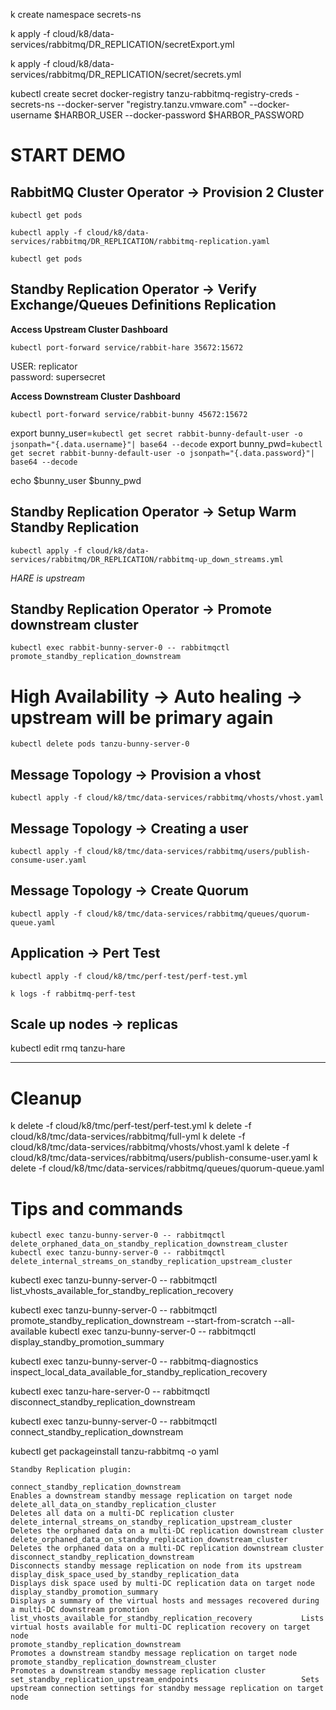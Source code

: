 k create namespace secrets-ns

k apply -f cloud/k8/data-services/rabbitmq/DR_REPLICATION/secretExport.yml

k apply -f cloud/k8/data-services/rabbitmq/DR_REPLICATION/secret/secrets.yml

kubectl create secret docker-registry tanzu-rabbitmq-registry-creds -secrets-ns --docker-server "registry.tanzu.vmware.com" --docker-username $HARBOR_USER --docker-password $HARBOR_PASSWORD

# START DEMO

## RabbitMQ Cluster Operator -> Provision 2 Cluster


```shell
kubectl get pods
```

```shell
kubectl apply -f cloud/k8/data-services/rabbitmq/DR_REPLICATION/rabbitmq-replication.yaml
```


```shell
kubectl get pods
```

## Standby Replication Operator -> Verify Exchange/Queues Definitions Replication


**Access Upstream Cluster Dashboard**

```shell
kubectl port-forward service/rabbit-hare 35672:15672
````

USER: replicator  
password: supersecret

**Access Downstream Cluster Dashboard**

```shell
kubectl port-forward service/rabbit-bunny 45672:15672
```

export bunny_user=`kubectl get secret rabbit-bunny-default-user -o jsonpath="{.data.username}"| base64 --decode`
export bunny_pwd=`kubectl get secret rabbit-bunny-default-user -o jsonpath="{.data.password}"| base64 --decode`

echo $bunny_user $bunny_pwd

## Standby Replication Operator -> Setup Warm Standby Replication

```shell
kubectl apply -f cloud/k8/data-services/rabbitmq/DR_REPLICATION/rabbitmq-up_down_streams.yml
```


*HARE is upstream*

##  Standby Replication Operator -> Promote downstream cluster

```shell
kubectl exec rabbit-bunny-server-0 -- rabbitmqctl promote_standby_replication_downstream
```

# High Availability -> Auto healing -> upstream will be primary again

```shell
kubectl delete pods tanzu-bunny-server-0
```


## Message Topology -> Provision a vhost

```shell
kubectl apply -f cloud/k8/tmc/data-services/rabbitmq/vhosts/vhost.yaml
```

## Message Topology ->  Creating a user

```shell
kubectl apply -f cloud/k8/tmc/data-services/rabbitmq/users/publish-consume-user.yaml
````

## Message Topology -> Create Quorum

```shell
kubectl apply -f cloud/k8/tmc/data-services/rabbitmq/queues/quorum-queue.yaml
```

## Application -> Pert Test


```shell
kubectl apply -f cloud/k8/tmc/perf-test/perf-test.yml
```


```shell
k logs -f rabbitmq-perf-test
```


## Scale up nodes -> replicas

kubectl edit rmq tanzu-hare


------------------

# Cleanup

k delete -f cloud/k8/tmc/perf-test/perf-test.yml
k delete -f cloud/k8/tmc/data-services/rabbitmq/full-yml
k delete -f cloud/k8/tmc/data-services/rabbitmq/vhosts/vhost.yaml
k delete -f cloud/k8/tmc/data-services/rabbitmq/users/publish-consume-user.yaml
k delete -f cloud/k8/tmc/data-services/rabbitmq/queues/quorum-queue.yaml

# Tips and commands


```shell
kubectl exec tanzu-bunny-server-0 -- rabbitmqctl delete_orphaned_data_on_standby_replication_downstream_cluster
kubectl exec tanzu-bunny-server-0 -- rabbitmqctl delete_internal_streams_on_standby_replication_upstream_cluster
```



kubectl exec tanzu-bunny-server-0 -- rabbitmqctl list_vhosts_available_for_standby_replication_recovery

kubectl exec tanzu-bunny-server-0 -- rabbitmqctl promote_standby_replication_downstream --start-from-scratch --all-available
kubectl exec tanzu-bunny-server-0 -- rabbitmqctl display_standby_promotion_summary

kubectl exec tanzu-bunny-server-0 -- rabbitmq-diagnostics inspect_local_data_available_for_standby_replication_recovery

kubectl exec tanzu-hare-server-0 -- rabbitmqctl disconnect_standby_replication_downstream

kubectl exec tanzu-bunny-server-0 -- rabbitmqctl connect_standby_replication_downstream

kubectl get packageinstall tanzu-rabbitmq -o yaml

```text
Standby Replication plugin:

connect_standby_replication_downstream                           Enables a downstream standby message replication on target node
delete_all_data_on_standby_replication_cluster                   Deletes all data on a multi-DC replication cluster
delete_internal_streams_on_standby_replication_upstream_cluster  Deletes the orphaned data on a multi-DC replication downstream cluster
delete_orphaned_data_on_standby_replication_downstream_cluster   Deletes the orphaned data on a multi-DC replication downstream cluster
disconnect_standby_replication_downstream                        Disconnects standby message replication on node from its upstream
display_disk_space_used_by_standby_replication_data              Displays disk space used by multi-DC replication data on target node
display_standby_promotion_summary                                Displays a summary of the virtual hosts and messages recovered during a multi-DC downstream promotion
list_vhosts_available_for_standby_replication_recovery           Lists virtual hosts available for multi-DC replication recovery on target node
promote_standby_replication_downstream                           Promotes a downstream standby message replication on target node
promote_standby_replication_downstream_cluster                   Promotes a downstream standby message replication cluster
set_standby_replication_upstream_endpoints                       Sets upstream connection settings for standby message replication on target node

```
